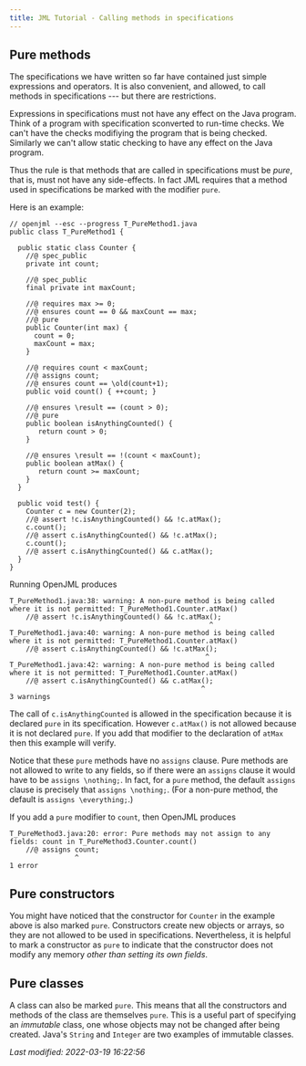 ```yaml
---
title: JML Tutorial - Calling methods in specifications
---
```


## Pure methods

The specifications we have written so far have contained just simple
expressions and operators. It is also convenient, and allowed, to call
methods in specifications --- but there are restrictions.

Expressions in specifications must not have any effect on the Java program.
Think of a program with specification sconverted to run-time checks. We
can't have the checks modifiying the program that is being checked.
Similarly we can't allow static checking to have any effect on the Java program.

Thus the rule is that methods that are called in specifications must be 
_pure_, that is, must not have any side-effects. In fact JML requires that 
a method used in specifications be marked with the modifier `pure`.

Here is an example:
```
// openjml --esc --progress T_PureMethod1.java
public class T_PureMethod1 {

  public static class Counter {
    //@ spec_public
    private int count;

    //@ spec_public
    final private int maxCount;

    //@ requires max >= 0;
    //@ ensures count == 0 && maxCount == max;
    //@ pure
    public Counter(int max) {
      count = 0;
      maxCount = max;
    }

    //@ requires count < maxCount;
    //@ assigns count;
    //@ ensures count == \old(count+1);
    public void count() { ++count; }

    //@ ensures \result == (count > 0);
    //@ pure
    public boolean isAnythingCounted() {
       return count > 0;
    }

    //@ ensures \result == !(count < maxCount);
    public boolean atMax() {
       return count >= maxCount;
    }
  }

  public void test() {
    Counter c = new Counter(2);
    //@ assert !c.isAnythingCounted() && !c.atMax();
    c.count();
    //@ assert c.isAnythingCounted() && !c.atMax();
    c.count();
    //@ assert c.isAnythingCounted() && c.atMax();
  }
}
```
Running OpenJML produces
```
T_PureMethod1.java:38: warning: A non-pure method is being called where it is not permitted: T_PureMethod1.Counter.atMax()
    //@ assert !c.isAnythingCounted() && !c.atMax();
                                                 ^
T_PureMethod1.java:40: warning: A non-pure method is being called where it is not permitted: T_PureMethod1.Counter.atMax()
    //@ assert c.isAnythingCounted() && !c.atMax();
                                                ^
T_PureMethod1.java:42: warning: A non-pure method is being called where it is not permitted: T_PureMethod1.Counter.atMax()
    //@ assert c.isAnythingCounted() && c.atMax();
                                               ^
3 warnings
```

The call of `c.isAnythingCounted` is allowed in the specification because
it is declared `pure` in its specification. However
`c.atMax()` is not allowed because it is not declared `pure`.
If you add that modifier to the declaration of `atMax` then this example will
verify.

Notice that these `pure` methods have no `assigns` clause. Pure methods are
not allowed to write to any fields, so if there were an `assigns` clause
it would have to be `assigns \nothing;`. In fact, for a `pure` method,
the default `assigns` clause is precisely that `assigns \nothing;`.
(For a non-pure method, the default is `assigns \everything;`.)

If you add a `pure` modifier to `count`, then OpenJML produces
```
T_PureMethod3.java:20: error: Pure methods may not assign to any fields: count in T_PureMethod3.Counter.count()
    //@ assigns count;
                ^
1 error
```

## Pure constructors
You might have noticed that the constructor for `Counter` in the example
above is also marked `pure`. Constructors create new objects or arrays, so they are not allowed to be used in specifications. Nevertheless, it is helpful to 
mark a constructor as `pure` to indicate that the constructor does not modify any memory _other than setting its own fields_.

## Pure classes
A class can also be marked `pure`. This means that all the constructors and
methods of the class are themselves `pure`. This is a useful part of 
specifying an _immutable_ class, one whose objects may not be changed after
being created. Java's `String` and `Integer` are two examples of immutable classes.


_Last modified: 2022-03-19 16:22:56_
